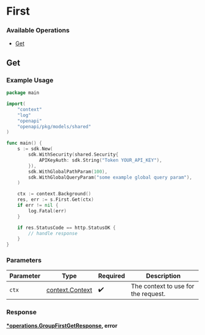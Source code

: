 # First

### Available Operations

* [Get](#get)

## Get

### Example Usage

```go
package main

import(
	"context"
	"log"
	"openapi"
	"openapi/pkg/models/shared"
)

func main() {
    s := sdk.New(
        sdk.WithSecurity(shared.Security{
            APIKeyAuth: sdk.String("Token YOUR_API_KEY"),
        }),
        sdk.WithGlobalPathParam(100),
        sdk.WithGlobalQueryParam("some example global query param"),
    )

    ctx := context.Background()
    res, err := s.First.Get(ctx)
    if err != nil {
        log.Fatal(err)
    }

    if res.StatusCode == http.StatusOK {
        // handle response
    }
}
```

### Parameters

| Parameter                                             | Type                                                  | Required                                              | Description                                           |
| ----------------------------------------------------- | ----------------------------------------------------- | ----------------------------------------------------- | ----------------------------------------------------- |
| `ctx`                                                 | [context.Context](https://pkg.go.dev/context#Context) | :heavy_check_mark:                                    | The context to use for the request.                   |


### Response

**[*operations.GroupFirstGetResponse](../../models/operations/groupfirstgetresponse.md), error**

